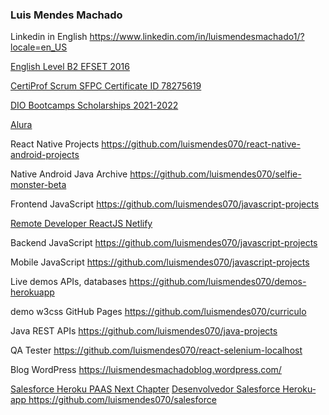 ### Luis Mendes Machado
<!--
**luismendes070/luismendes070** is a ✨ _special_ ✨ repository because its `README.md` (this file) appears on your GitHub profile.

Here are some ideas to get you started:

- 🔭 I’m currently working on ...
- 🌱 I’m currently learning ...
- 👯 I’m looking to collaborate on ...
- 🤔 I’m looking for help with ...
- 💬 Ask me about ...
- 📫 How to reach me: ...
- 😄 Pronouns: ...
- ⚡ Fun fact: ...
-->

Linkedin in English
https://www.linkedin.com/in/luismendesmachado1/?locale=en_US

<a href="https://www.efset.org/cert/gGdEkx">English Level B2 EFSET 2016</a>

<a href="https://github.com/luismendes070/luismendes070/blob/main/Certificate.pdf">CertiProf Scrum SFPC Certificate ID 78275619</a>

<a href="https://github.com/luismendes070?tab=repositories&q=dio-bootcamp&type=&language=&sort=">DIO Bootcamps Scholarships 2021-2022</a>

<a href="https://github.com/luismendes070?tab=repositories&q=alura&type=&language=&sort="> Alura </a>

React Native Projects
https://github.com/luismendes070/react-native-android-projects

Native Android Java Archive
https://github.com/luismendes070/selfie-monster-beta

Frontend JavaScript https://github.com/luismendes070/javascript-projects

<a href="https://desenvolvedor-react.netlify.app/">Remote Developer ReactJS Netlify</a>

Backend JavaScript https://github.com/luismendes070/javascript-projects

Mobile JavaScript https://github.com/luismendes070/javascript-projects

Live demos APIs, databases
https://github.com/luismendes070/demos-herokuapp

demo w3css GitHub Pages https://github.com/luismendes070/curriculo

Java REST APIs
https://github.com/luismendes070/java-projects

QA Tester
https://github.com/luismendes070/react-selenium-localhost

Blog WordPress
https://luismendesmachadoblog.wordpress.com/

<label lang="pt-BR">
  <a href="https://blog.heroku.com/next-chapter"> Salesforce Heroku PAAS Next Chapter</a>
  <a href="https://github.com/luismendes070/salesforce">Desenvolvedor Salesforce Herokuapp https://github.com/luismendes070/salesforce</a>
  <label>

